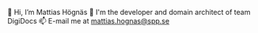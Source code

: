 👋 Hi, I’m Mattias Högnäs
🚀 I'm the developer and domain architect of team DigiDocs
📫 E-mail me at mattias.hognas@spp.se

